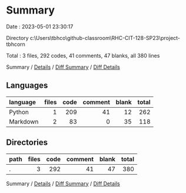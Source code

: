 # Summary

Date : 2023-05-01 23:30:17

Directory c:\\Users\\tbhco\\github-classroom\\RHC-CIT-128-SP23\\project-tbhcorn

Total : 3 files,  292 codes, 41 comments, 47 blanks, all 380 lines

Summary / [Details](details.md) / [Diff Summary](diff.md) / [Diff Details](diff-details.md)

## Languages
| language | files | code | comment | blank | total |
| :--- | ---: | ---: | ---: | ---: | ---: |
| Python | 1 | 209 | 41 | 12 | 262 |
| Markdown | 2 | 83 | 0 | 35 | 118 |

## Directories
| path | files | code | comment | blank | total |
| :--- | ---: | ---: | ---: | ---: | ---: |
| . | 3 | 292 | 41 | 47 | 380 |

Summary / [Details](details.md) / [Diff Summary](diff.md) / [Diff Details](diff-details.md)
